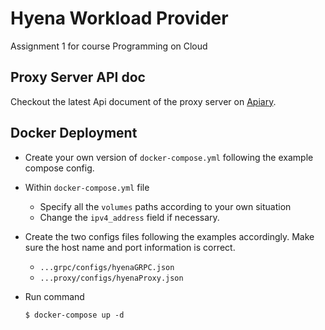 # Hyena Workload Provider
Assignment 1 for course Programming on Cloud

## Proxy Server API doc
Checkout the latest Api document of the proxy server on [Apiary](https://app.apiary.io/hyenaproxy).

## Docker Deployment
- Create your own version of `docker-compose.yml` following the example compose config.
- Within `docker-compose.yml` file
  - Specify all the `volumes` paths according to your own situation
  - Change the `ipv4_address` field if necessary.
- Create the two configs files following the examples accordingly. Make sure the host name and port information is correct.
  - `...grpc/configs/hyenaGRPC.json`
  - `...proxy/configs/hyenaProxy.json`

- Run command

  ``` shell
  $ docker-compose up -d
  ```